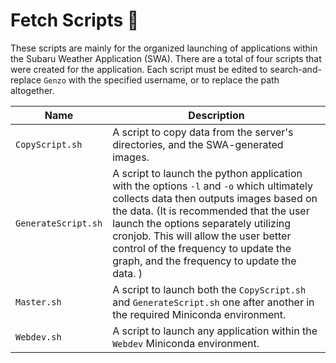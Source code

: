 # Fetch Scripts 💾

These scripts are mainly for the organized launching of applications within the Subaru Weather Application (SWA). There are a total of four scripts that were created for the application. Each script must be edited to search-and-replace `Genzo` with the specified username, or to replace the path altogether.

|Name|Description|
|-|-|
|`CopyScript.sh`|A script to copy data from the server's directories, and the SWA-generated images.|
|`GenerateScript.sh`|A script to launch the python application with the options `-l` and `-o` which ultimately collects data then outputs images based on the data. (It is recommended that the user launch the options separately utilizing cronjob. This will allow the user better control of the frequency to update the graph, and the frequency to update the data. )|
|`Master.sh`|A script to launch both the `CopyScript.sh` and `GenerateScript.sh` one after another in the required Miniconda environment.|
|`Webdev.sh`|A script to launch any application within the `Webdev` Miniconda environment.|
